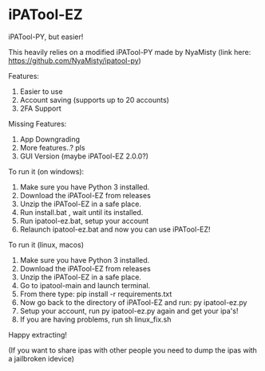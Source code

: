 # iPATool-EZ
 iPATool-PY, but easier!

This heavily relies on a modified iPATool-PY made by NyaMisty (link here: https://github.com/NyaMisty/ipatool-py)

Features:

1. Easier to use
2. Account saving (supports up to 20 accounts)
3. 2FA Support

Missing Features:

1. App Downgrading
2. More features..? pls
3. GUI Version (maybe iPATool-EZ 2.0.0?)

To run it (on windows):
1. Make sure you have Python 3 installed.
2. Download the iPATool-EZ from releases
3. Unzip the iPATool-EZ in a safe place.
4. Run install.bat , wait until its installed.
5. Run ipatool-ez.bat, setup your account
6. Relaunch ipatool-ez.bat and now you can use iPATool-EZ!

To run it (linux, macos)
1. Make sure you have Python 3 installed.
2. Download the iPATool-EZ from releases
3. Unzip the iPATool-EZ in a safe place.
4. Go to ipatool-main and launch terminal.
5. From there type: pip install -r requirements.txt
6. Now go back to the directory of iPATool-EZ and run: py ipatool-ez.py
7. Setup your account, run py ipatool-ez.py again and get your ipa's!
8. If you are having problems, run sh linux_fix.sh

Happy extracting!

(If you want to share ipas with other people you need to dump the ipas with a jailbroken idevice)
